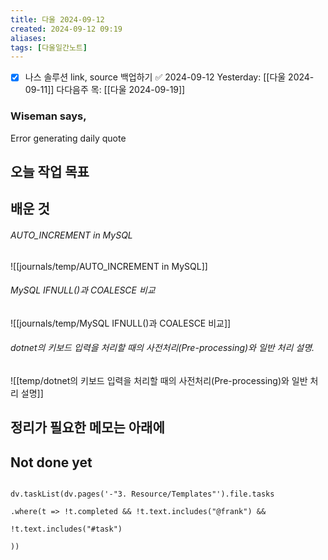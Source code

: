 ```yaml
---
title: 다울 2024-09-12
created: 2024-09-12 09:19
aliases: 
tags: [다울일간노트]
---
```

- [x] 나스 솔루션 link, source 백업하기 ✅ 2024-09-12
Yesterday: [[다울 2024-09-11]]
다다음주 목: [[다울 2024-09-19]]

### Wiseman says,
Error generating daily quote


## 오늘 작업 목표




## 배운 것
###### AUTO_INCREMENT in MySQL
![[journals/temp/AUTO_INCREMENT in MySQL]]

###### MySQL IFNULL()과 COALESCE 비교
![[journals/temp/MySQL IFNULL()과 COALESCE 비교]]


###### dotnet의 키보드 입력을 처리할 때의 사전처리(Pre-processing)와 일반 처리 설명.
![[temp/dotnet의 키보드 입력을 처리할 때의 사전처리(Pre-processing)와 일반 처리 설명]]





## 정리가 필요한 메모는 아래에




## Not done yet

```dataviewjs

dv.taskList(dv.pages('-"3. Resource/Templates"').file.tasks

.where(t => !t.completed && !t.text.includes("@frank") &&

!t.text.includes("#task")

))

```
